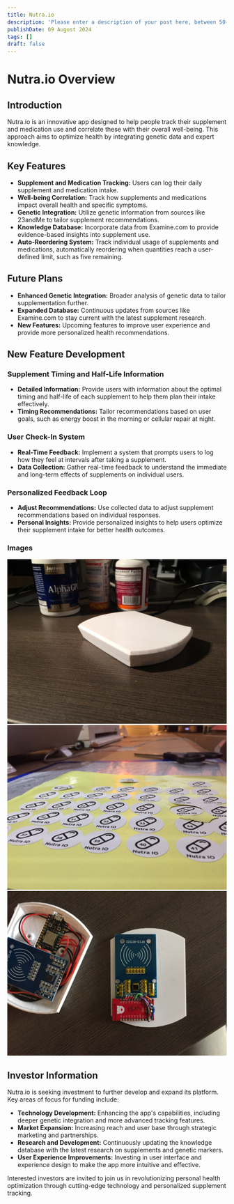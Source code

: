```yaml
---
title: Nutra.io
description: 'Please enter a description of your post here, between 50-160 chars!'
publishDate: 09 August 2024
tags: []
draft: false
---
```


# Nutra.io Overview

## Introduction
Nutra.io is an innovative app designed to help people track their supplement and medication use and correlate these with their overall well-being. This approach aims to optimize health by integrating genetic data and expert knowledge.

## Key Features
- **Supplement and Medication Tracking:** Users can log their daily supplement and medication intake.
- **Well-being Correlation:** Track how supplements and medications impact overall health and specific symptoms.
- **Genetic Integration:** Utilize genetic information from sources like 23andMe to tailor supplement recommendations.
- **Knowledge Database:** Incorporate data from Examine.com to provide evidence-based insights into supplement use.
- **Auto-Reordering System:** Track individual usage of supplements and medications, automatically reordering when quantities reach a user-defined limit, such as five remaining.

## Future Plans
- **Enhanced Genetic Integration:** Broader analysis of genetic data to tailor supplementation further.
- **Expanded Database:** Continuous updates from sources like Examine.com to stay current with the latest supplement research.
- **New Features:** Upcoming features to improve user experience and provide more personalized health recommendations.

## New Feature Development

### Supplement Timing and Half-Life Information
- **Detailed Information:** Provide users with information about the optimal timing and half-life of each supplement to help them plan their intake effectively.
- **Timing Recommendations:** Tailor recommendations based on user goals, such as energy boost in the morning or cellular repair at night.

### User Check-In System
- **Real-Time Feedback:** Implement a system that prompts users to log how they feel at intervals after taking a supplement.
- **Data Collection:** Gather real-time feedback to understand the immediate and long-term effects of supplements on individual users.

### Personalized Feedback Loop
- **Adjust Recommendations:** Use collected data to adjust supplement recommendations based on individual responses.
- **Personal Insights:** Provide personalized insights to help users optimize their supplement intake for better health outcomes.

### Images
![alt text](../../../public/projects/nutra/IMG_7992.JPG)
![alt text](../../../public/projects/nutra/IMG_8063.JPG)
![alt text](../../../public/projects/nutra/IMG_8690.JPG)

## Investor Information
Nutra.io is seeking investment to further develop and expand its platform. Key areas of focus for funding include:
- **Technology Development:** Enhancing the app's capabilities, including deeper genetic integration and more advanced tracking features.
- **Market Expansion:** Increasing reach and user base through strategic marketing and partnerships.
- **Research and Development:** Continuously updating the knowledge database with the latest research on supplements and genetic markers.
- **User Experience Improvements:** Investing in user interface and experience design to make the app more intuitive and effective.

Interested investors are invited to join us in revolutionizing personal health optimization through cutting-edge technology and personalized supplement tracking.

